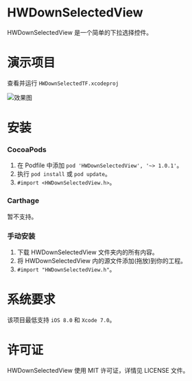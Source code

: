 HWDownSelectedView
==============

HWDownSelectedView 是一个简单的下拉选择控件。

演示项目
==============
查看并运行 `HWDownSelectedTF.xcodeproj`

![效果图](https://github.com/Hanwp/HWDownSelectedTF/blob/master/选择框gif.gif)


安装
==============

### CocoaPods

1. 在 Podfile 中添加  `pod 'HWDownSelectedView', '~> 1.0.1'`。
2. 执行 `pod install` 或 `pod update`。
3. `#import <HWDownSelectedView.h>`。

### Carthage

暂不支持。

### 手动安装

1. 下载 HWDownSelectedView 文件夹内的所有内容。
2. 将 HWDownSelectedView 内的源文件添加(拖放)到你的工程。
3. `#import "HWDownSelectedView.h"`。


系统要求
==============
该项目最低支持 `iOS 8.0` 和 `Xcode 7.0`。

 
许可证
==============
HWDownSelectedView 使用 MIT 许可证，详情见 LICENSE 文件。


<!--相关文章
==============-->



